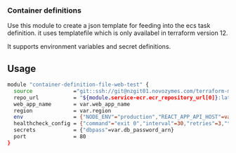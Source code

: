 ### Container definitions

Use this module to create a json template for feeding into the ecs task definition. it uses templatefile which is only availabel in terraform version 12.

It supports environment variables and secret definitions.

## Usage

````bash
module "container-definition-file-web-test" {
  source             ="git::ssh://git@nzgit01.novozymes.com/terraform-modules-nz/tf12-container-definitions.git?ref=develop"
  repo_url           = "${module.service-ecr.ecr_repository_url[0]}:latest"
  web_app_name       = var.web_app_name
  region             = var.region
  env                = {"NODE_ENV"="production","REACT_APP_API_HOST"=var.api_endpoint}
  healthcheck_config = {"command"="exit 0","interval"=30,"retries"=3,"timeout"=5}
  secrets            = {"dbpass"=var.db_password_arn}
  port               = 80
}
````